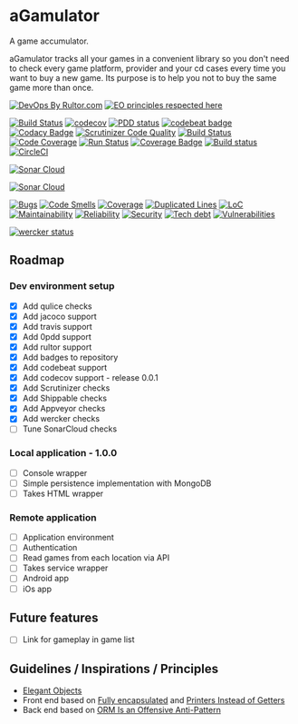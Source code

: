 # aGamulator
A game accumulator.

aGamulator tracks all your games in a convenient library so you don't need to 
check every game platform, provider and your cd cases every time you want to 
buy a new game. Its purpose is to help you not to buy the same game more than
once. 
 
 [![DevOps By Rultor.com](http://www.rultor.com/b/paulodamaso/agamulator)](http://www.rultor.com/p/paulodamaso/agamulator)
 [![EO principles respected here](https://www.elegantobjects.org/badge.svg)](https://www.elegantobjects.org/)
 
 [![Build Status](https://www.travis-ci.org/paulodamaso/agamulator.svg?branch=master)](https://www.travis-ci.org/paulodamaso/agamulator) 
 [![codecov](https://codecov.io/gh/paulodamaso/agamulator/branch/master/graph/badge.svg)](https://codecov.io/gh/paulodamaso/agamulator)
 [![PDD status](http://www.0pdd.com/svg?name=paulodamaso/agamulator)](http://www.0pdd.com/p?name=paulodamaso/agamulator) 
 [![codebeat badge](https://codebeat.co/badges/a98668bc-0a59-41d6-b35c-129072438d89)](https://codebeat.co/projects/github-com-paulodamaso-agamulator-master)
 [![Codacy Badge](https://api.codacy.com/project/badge/Grade/8e38c42897d047e19f5766269a75631b)](https://www.codacy.com/app/paulodamaso/agamulator?utm_source=github.com&amp;utm_medium=referral&amp;utm_content=paulodamaso/agamulator&amp;utm_campaign=Badge_Grade) 
 [![Scrutinizer Code Quality](https://scrutinizer-ci.com/g/paulodamaso/agamulator/badges/quality-score.png?b=master)](https://scrutinizer-ci.com/g/paulodamaso/agamulator/?branch=master) 
 [![Build Status](https://scrutinizer-ci.com/g/paulodamaso/agamulator/badges/build.png?b=master)](https://scrutinizer-ci.com/g/paulodamaso/agamulator/build-status/master)
 [![Code Coverage](https://scrutinizer-ci.com/g/paulodamaso/agamulator/badges/coverage.png?b=master)](https://scrutinizer-ci.com/g/paulodamaso/agamulator/?branch=master) 
 [![Run Status](https://api.shippable.com/projects/5ba4fa0c8cb5b50700bc9b48/badge?branch=master)](https://api.shippable.com/projects/5ba4fa0c8cb5b50700bc9b48/badge?branch=master)
 [![Coverage Badge](https://api.shippable.com/projects/5ba4fa0c8cb5b50700bc9b48/coverageBadge?branch=master)](https://api.shippable.com/projects/5ba4fa0c8cb5b50700bc9b48/coverageBadge?branch=master)
 [![Build status](https://ci.appveyor.com/api/projects/status/sgi0ilk940746r81?svg=true)](https://ci.appveyor.com/project/paulodamaso/agamulator)
 [![CircleCI](https://circleci.com/gh/paulodamaso/agamulator/tree/master.svg?style=svg)](https://circleci.com/gh/paulodamaso/agamulator/tree/master)
 
 [![Sonar Cloud](https://sonarcloud.io/images/project_badges/sonarcloud-white.svg)](https://sonarcloud.io/images/project_badges/sonarcloud-white.svg)
 
 [![Sonar Cloud](https://sonarcloud.io/api/project_badges/quality_gate?project=paulodamaso_agamulator)](https://sonarcloud.io/api/project_badges/quality_gate?project=paulodamaso_agamulator)
 
 [![Bugs](https://sonarcloud.io/api/project_badges/measure?project=paulodamaso_agamulator&metric=bugs)](https://sonarcloud.io/api/project_badges/measure?project=paulodamaso_agamulator&metric=bugs)
 [![Code Smells](https://sonarcloud.io/api/project_badges/measure?project=paulodamaso_agamulator&metric=code_smells)](https://sonarcloud.io/api/project_badges/measure?project=paulodamaso_agamulator&metric=code_smells)
 [![Coverage](https://sonarcloud.io/api/project_badges/measure?project=paulodamaso_agamulator&metric=coverage)](https://sonarcloud.io/api/project_badges/measure?project=paulodamaso_agamulator&metric=coverage)
 [![Duplicated Lines](https://sonarcloud.io/api/project_badges/measure?project=paulodamaso_agamulator&metric=duplicated_lines_density)](https://sonarcloud.io/api/project_badges/measure?project=paulodamaso_agamulator&metric=duplicated_lines_density)
 [![LoC](https://sonarcloud.io/api/project_badges/measure?project=paulodamaso_agamulator&metric=ncloc)](https://sonarcloud.io/api/project_badges/measure?project=paulodamaso_agamulator&metric=ncloc)
 [![Maintainability](https://sonarcloud.io/api/project_badges/measure?project=paulodamaso_agamulator&metric=sqale_rating)](https://sonarcloud.io/api/project_badges/measure?project=paulodamaso_agamulator&metric=sqale_rating)
 [![Reliability](https://sonarcloud.io/api/project_badges/measure?project=paulodamaso_agamulator&metric=reliability_rating)](https://sonarcloud.io/api/project_badges/measure?project=paulodamaso_agamulator&metric=reliability_rating)
 [![Security](https://sonarcloud.io/api/project_badges/measure?project=paulodamaso_agamulator&metric=security_rating)](https://sonarcloud.io/api/project_badges/measure?project=paulodamaso_agamulator&metric=security_rating)
 [![Tech debt](https://sonarcloud.io/api/project_badges/measure?project=paulodamaso_agamulator&metric=sqale_index)](https://sonarcloud.io/api/project_badges/measure?project=paulodamaso_agamulator&metric=sqale_index)
 [![Vulnerabilities](https://sonarcloud.io/api/project_badges/measure?project=paulodamaso_agamulator&metric=vulnerabilities)](https://sonarcloud.io/api/project_badges/measure?project=paulodamaso_agamulator&metric=vulnerabilities)
 
 [![wercker status](https://app.wercker.com/status/115ca755d07d2f759bb7303215b94179/m/ "wercker status")](https://app.wercker.com/project/byKey/115ca755d07d2f759bb7303215b94179)

## Roadmap
### Dev environment setup
- [x] Add qulice checks
- [x] Add jacoco support
- [x] Add travis support
- [x] Add 0pdd support
- [x] Add rultor support
- [x] Add badges to repository
- [x] Add codebeat support
- [x] Add codecov support - release 0.0.1
- [x] Add Scrutinizer checks
- [x] Add Shippable checks
- [x] Add Appveyor checks
- [x] Add wercker checks
- [ ] Tune SonarCloud checks
### Local application - 1.0.0 
- [ ] Console wrapper
- [ ] Simple persistence implementation with MongoDB
- [ ] Takes HTML wrapper
### Remote application
- [ ] Application environment
- [ ] Authentication
- [ ] Read games from each location via API
- [ ] Takes service wrapper
- [ ] Android app
- [ ] iOs app
## Future features
- [ ] Link for gameplay in game list
## Guidelines / Inspirations / Principles
- [Elegant Objects](https://www.elegantobjects.org/)
- Front end based on [Fully encapsulated](https://g4s8.github.io/fully-encapsulated/) and [Printers Instead of Getters](https://www.yegor256.com/2016/04/05/printers-instead-of-getters.html) 
- Back end based on [ORM Is an Offensive Anti-Pattern](https://www.yegor256.com/2014/12/01/orm-offensive-anti-pattern.html)
